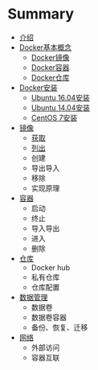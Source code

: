 # Summary

* [介绍](README.md)
* [Docker基本概念](Docker基本概念/README.md)
   * [Docker镜像](Docker基本概念/dockerjingxiang_md.md)
   * [Docker容器](dockerrong_qi.md)
   * [Docker仓库](dockercang_ku.md)
* [Docker安装](dockeran_zhuang.md)
   * [Ubuntu 16.04安装](ubuntu_1604an_zhuang.md)
   * [Ubuntu 14.04安装](ubuntu_1404an_zhuang.md)
   * [CentOS 7安装](centos_7an_zhuang.md)
* [镜像](jing_xiang.md)
   * [获取](huo_qu.md)
   * [列出](lie_chu.md)
   * 创建
   * 导出导入
   * 移除
   * 实现原理
* [容器](rong_qi.md)
   * 启动
   * 终止
   * 导入导出
   * 进入
   * 删除
* [仓库](cang_ku.md)
   * Docker hub
   * 私有仓库
   * 仓库配置
* [数据管理](shu_ju_guan_li.md)
   * 数据卷
   * 数据卷容器
   * 备份、恢复、迁移
* [网络](wang_luo.md)
   * 外部访问
   * 容器互联

